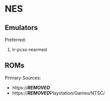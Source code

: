 # NES

## Emulators

Preferred:

1. lr-pcsx-rearmed

## ROMs

Primary Sources:

* https://***REMOVED***
* https://***REMOVED***Playstation/Games/NTSC/
